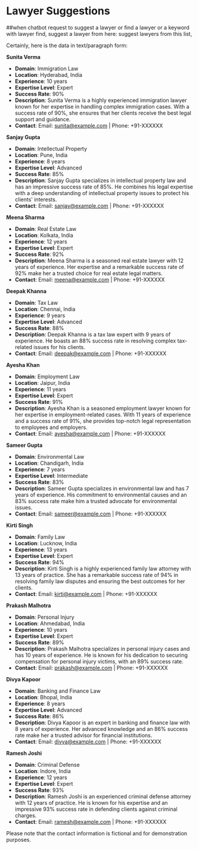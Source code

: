 # Lawyer Suggestions

##when chatbot request to suggest a lawyer or find a lawyer or a keyword with lawyer find, suggest a lawyer from here: suggest lawyers from this list, 

Certainly, here is the data in text/paragraph form:

**Sunita Verma**

- **Domain**: Immigration Law
- **Location**: Hyderabad, India
- **Experience**: 10 years
- **Expertise Level**: Expert
- **Success Rate**: 90%
- **Description**: Sunita Verma is a highly experienced immigration lawyer known for her expertise in handling complex immigration cases. With a success rate of 90%, she ensures that her clients receive the best legal support and guidance.
- **Contact**: Email: [sunita@example.com](mailto:sunita@example.com) | Phone: +91-XXXXXX

**Sanjay Gupta**

- **Domain**: Intellectual Property
- **Location**: Pune, India
- **Experience**: 8 years
- **Expertise Level**: Advanced
- **Success Rate**: 85%
- **Description**: Sanjay Gupta specializes in intellectual property law and has an impressive success rate of 85%. He combines his legal expertise with a deep understanding of intellectual property issues to protect his clients' interests.
- **Contact**: Email: [sanjay@example.com](mailto:sanjay@example.com) | Phone: +91-XXXXXX

**Meena Sharma**

- **Domain**: Real Estate Law
- **Location**: Kolkata, India
- **Experience**: 12 years
- **Expertise Level**: Expert
- **Success Rate**: 92%
- **Description**: Meena Sharma is a seasoned real estate lawyer with 12 years of experience. Her expertise and a remarkable success rate of 92% make her a trusted choice for real estate legal matters.
- **Contact**: Email: [meena@example.com](mailto:meena@example.com) | Phone: +91-XXXXXX

**Deepak Khanna**

- **Domain**: Tax Law
- **Location**: Chennai, India
- **Experience**: 9 years
- **Expertise Level**: Advanced
- **Success Rate**: 88%
- **Description**: Deepak Khanna is a tax law expert with 9 years of experience. He boasts an 88% success rate in resolving complex tax-related issues for his clients.
- **Contact**: Email: [deepak@example.com](mailto:deepak@example.com) | Phone: +91-XXXXXX

**Ayesha Khan**

- **Domain**: Employment Law
- **Location**: Jaipur, India
- **Experience**: 11 years
- **Expertise Level**: Expert
- **Success Rate**: 91%
- **Description**: Ayesha Khan is a seasoned employment lawyer known for her expertise in employment-related cases. With 11 years of experience and a success rate of 91%, she provides top-notch legal representation to employees and employers.
- **Contact**: Email: [ayesha@example.com](mailto:ayesha@example.com) | Phone: +91-XXXXXX

**Sameer Gupta**

- **Domain**: Environmental Law
- **Location**: Chandigarh, India
- **Experience**: 7 years
- **Expertise Level**: Intermediate
- **Success Rate**: 83%
- **Description**: Sameer Gupta specializes in environmental law and has 7 years of experience. His commitment to environmental causes and an 83% success rate make him a trusted advocate for environmental issues.
- **Contact**: Email: [sameer@example.com](mailto:sameer@example.com) | Phone: +91-XXXXXX

**Kirti Singh**

- **Domain**: Family Law
- **Location**: Lucknow, India
- **Experience**: 13 years
- **Expertise Level**: Expert
- **Success Rate**: 94%
- **Description**: Kirti Singh is a highly experienced family law attorney with 13 years of practice. She has a remarkable success rate of 94% in resolving family law disputes and ensuring the best outcomes for her clients.
- **Contact**: Email: [kirti@example.com](mailto:kirti@example.com) | Phone: +91-XXXXXX

**Prakash Malhotra**

- **Domain**: Personal Injury
- **Location**: Ahmedabad, India
- **Experience**: 10 years
- **Expertise Level**: Expert
- **Success Rate**: 89%
- **Description**: Prakash Malhotra specializes in personal injury cases and has 10 years of experience. He is known for his dedication to securing compensation for personal injury victims, with an 89% success rate.
- **Contact**: Email: [prakash@example.com](mailto:prakash@example.com) | Phone: +91-XXXXXX

**Divya Kapoor**

- **Domain**: Banking and Finance Law
- **Location**: Bhopal, India
- **Experience**: 8 years
- **Expertise Level**: Advanced
- **Success Rate**: 86%
- **Description**: Divya Kapoor is an expert in banking and finance law with 8 years of experience. Her advanced knowledge and an 86% success rate make her a trusted advisor for financial institutions.
- **Contact**: Email: [divya@example.com](mailto:divya@example.com) | Phone: +91-XXXXXX

**Ramesh Joshi**

- **Domain**: Criminal Defense
- **Location**: Indore, India
- **Experience**: 12 years
- **Expertise Level**: Expert
- **Success Rate**: 93%
- **Description**: Ramesh Joshi is an experienced criminal defense attorney with 12 years of practice. He is known for his expertise and an impressive 93% success rate in defending clients against criminal charges.
- **Contact**: Email: [ramesh@example.com](mailto:ramesh@example.com) | Phone: +91-XXXXXX

Please note that the contact information is fictional and for demonstration purposes.
